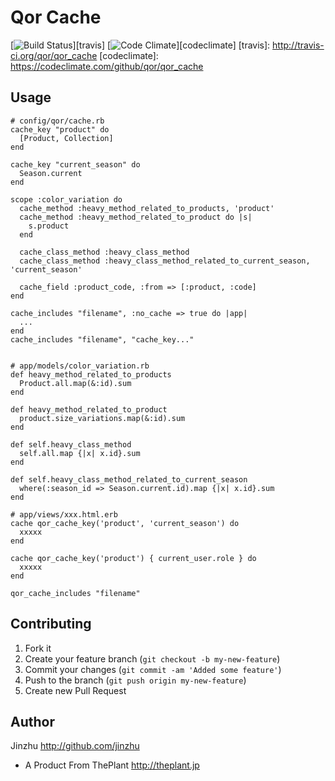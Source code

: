 Qor Cache
=========

[![Build Status](https://secure.travis-ci.org/qor/qor_cache.png?branch=master)][travis]
[![Code Climate](https://codeclimate.com/badge.png)][codeclimate]
[travis]: http://travis-ci.org/qor/qor_cache
[codeclimate]: https://codeclimate.com/github/qor/qor_cache

## Usage

    # config/qor/cache.rb
    cache_key "product" do
      [Product, Collection]
    end

    cache_key "current_season" do
      Season.current
    end

    scope :color_variation do
      cache_method :heavy_method_related_to_products, 'product'
      cache_method :heavy_method_related_to_product do |s|
        s.product
      end

      cache_class_method :heavy_class_method
      cache_class_method :heavy_class_method_related_to_current_season, 'current_season'

      cache_field :product_code, :from => [:product, :code]
    end

    cache_includes "filename", :no_cache => true do |app|
      ...
    end
    cache_includes "filename", "cache_key..."


    # app/models/color_variation.rb
    def heavy_method_related_to_products
      Product.all.map(&:id).sum
    end

    def heavy_method_related_to_product
      product.size_variations.map(&:id).sum
    end

    def self.heavy_class_method
      self.all.map {|x| x.id}.sum
    end

    def self.heavy_class_method_related_to_current_season
      where(:season_id => Season.current.id).map {|x| x.id}.sum
    end

    # app/views/xxx.html.erb
    cache qor_cache_key('product', 'current_season') do
      xxxxx
    end

    cache qor_cache_key('product') { current_user.role } do
      xxxxx
    end

    qor_cache_includes "filename"

## Contributing

1. Fork it
2. Create your feature branch (`git checkout -b my-new-feature`)
3. Commit your changes (`git commit -am 'Added some feature'`)
4. Push to the branch (`git push origin my-new-feature`)
5. Create new Pull Request

## Author ##
Jinzhu <http://github.com/jinzhu>

* A Product From ThePlant <http://theplant.jp>

